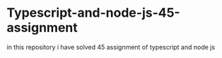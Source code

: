# Typescript-and-node-js-45-assignment
in this repository i have solved 45 assignment of typescript and node js
